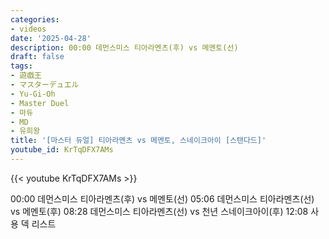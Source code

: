 ```yaml
---
categories:
- videos
date: '2025-04-28'
description: 00:00 데먼스미스 티아라멘츠(후) vs 메멘토(선)
draft: false
tags:
- 遊戯王
- マスターデュエル
- Yu-Gi-Oh
- Master Duel
- 마듀
- MD
- 유희왕
title: '[마스터 듀얼] 티아라멘츠 vs 메멘토, 스네이크아이 [스탠다드]'
youtube_id: KrTqDFX7AMs
---
```



{{< youtube KrTqDFX7AMs >}}

00:00 데먼스미스 티아라멘츠(후) vs 메멘토(선)
05:06 데먼스미스 티아라멘츠(선) vs 메멘토(후)
08:28 데먼스미스 티아라멘츠(선) vs 천년 스네이크아이(후)
12:08 사용 덱 리스트
